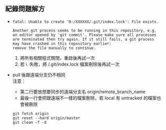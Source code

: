 ## 紀錄問題解方
* ```
  fatal: Unable to create 'D:/XXXXXX/.git/index.lock': File exists.
  
  Another git process seems to be running in this repository, e.g.
  an editor opened by 'git commit'. Please make sure all processes
  are terminated then try again. If it still fails, a git process
  may have crashed in this repository earlier:
  remove the file manually to continue.
  ```
  1. 將所有相關程式關閉，重啟後再試一次
  2. 若 i. 失敗，將 /.git/index.lock 檔案刪除後再試一次

* pull 後跟遠端分支仍不相同  
  注意：
  * 第二行要放想要同步的遠端分支名 origin/remote_branch_name
  * 最後一行會把跟遠端不一樣的檔案刪除，若 local 有 untracked 的檔案也會被刪除
  ```linux
  git fetch origin
  git reset --hard origin/master
  git clean -f -d
  ```
